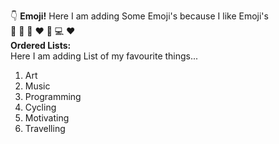 👇
**Emoji!**
Here I am adding Some Emoji's because I like Emoji's <br>
 🎨 🎯 🎵 ♥️ 🙂 💻 ❤️ <br>
**Ordered Lists:** <br>
Here I am adding List of my favourite things...
1. Art
2. Music
3. Programming
4. Cycling
5. Motivating
6. Travelling
